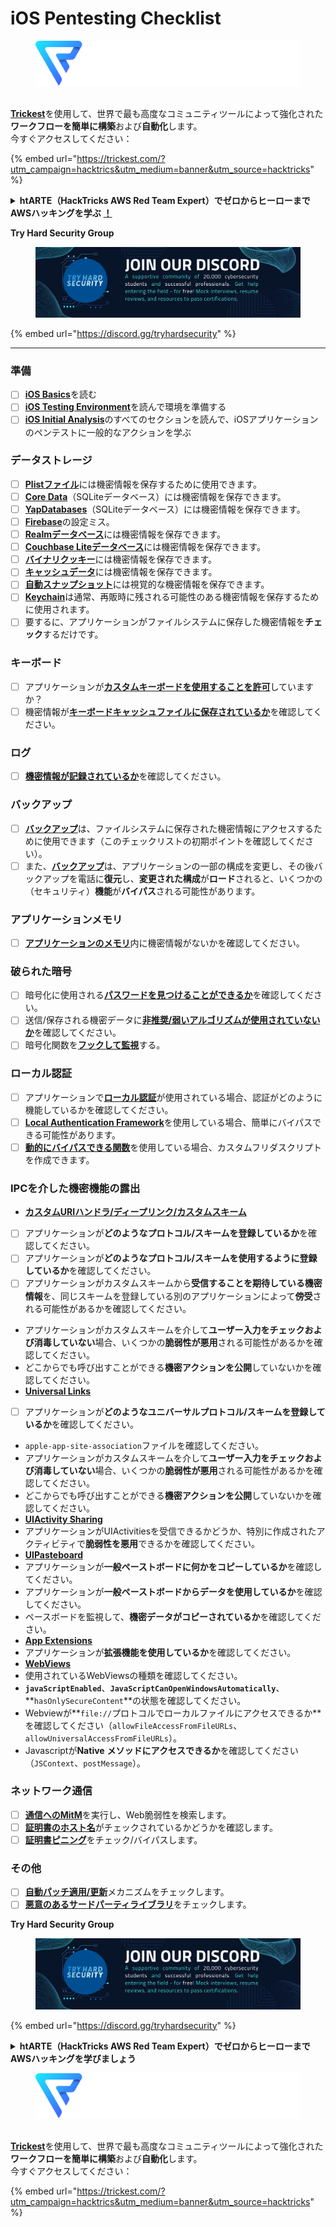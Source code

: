 # iOS Pentesting Checklist

<figure><img src="../.gitbook/assets/image (3) (1) (1) (1) (1) (1).png" alt=""><figcaption></figcaption></figure>

\
[**Trickest**](https://trickest.com/?utm\_campaign=hacktrics\&utm\_medium=banner\&utm\_source=hacktricks)を使用して、世界で最も高度なコミュニティツールによって強化された**ワークフローを簡単に構築**および**自動化**します。\
今すぐアクセスしてください：

{% embed url="https://trickest.com/?utm_campaign=hacktrics&utm_medium=banner&utm_source=hacktricks" %}

<details>

<summary><strong>htARTE（HackTricks AWS Red Team Expert）でゼロからヒーローまでAWSハッキングを学ぶ</strong> <a href="https://training.hacktricks.xyz/courses/arte"><strong>！</strong></a></summary>

HackTricksをサポートする他の方法：

* **HackTricksで企業を宣伝**したい場合や**HackTricksをPDFでダウンロード**したい場合は、[**SUBSCRIPTION PLANS**](https://github.com/sponsors/carlospolop)をチェックしてください！
* [**公式PEASS＆HackTricksスウェグ**](https://peass.creator-spring.com)を入手
* [**The PEASS Family**](https://opensea.io/collection/the-peass-family)を発見し、独占的な[**NFTs**](https://opensea.io/collection/the-peass-family)コレクションを入手
* **💬 [Discordグループ](https://discord.gg/hRep4RUj7f)**または[**telegramグループ**](https://t.me/peass)に**参加**するか、**Twitter** 🐦 [**@carlospolopm**](https://twitter.com/hacktricks\_live)**をフォロー**してください。
* **ハッキングトリックを共有するには、PRを** [**HackTricks**](https://github.com/carlospolop/hacktricks)および[**HackTricks Cloud**](https://github.com/carlospolop/hacktricks-cloud)のGitHubリポジトリに提出してください。

</details>

**Try Hard Security Group**

<figure><img src="/.gitbook/assets/telegram-cloud-document-1-5159108904864449420.jpg" alt=""><figcaption></figcaption></figure>

{% embed url="https://discord.gg/tryhardsecurity" %}

***

### 準備

* [ ] [**iOS Basics**](ios-pentesting/ios-basics.md)を読む
* [ ] [**iOS Testing Environment**](ios-pentesting/ios-testing-environment.md)を読んで環境を準備する
* [ ] [**iOS Initial Analysis**](ios-pentesting/#initial-analysis)のすべてのセクションを読んで、iOSアプリケーションのペンテストに一般的なアクションを学ぶ

### データストレージ

* [ ] [**Plistファイル**](ios-pentesting/#plist)には機密情報を保存するために使用できます。
* [ ] [**Core Data**](ios-pentesting/#core-data)（SQLiteデータベース）には機密情報を保存できます。
* [ ] [**YapDatabases**](ios-pentesting/#yapdatabase)（SQLiteデータベース）には機密情報を保存できます。
* [ ] [**Firebase**](ios-pentesting/#firebase-real-time-databases)の設定ミス。
* [ ] [**Realmデータベース**](ios-pentesting/#realm-databases)には機密情報を保存できます。
* [ ] [**Couchbase Liteデータベース**](ios-pentesting/#couchbase-lite-databases)には機密情報を保存できます。
* [ ] [**バイナリクッキー**](ios-pentesting/#cookies)には機密情報を保存できます。
* [ ] [**キャッシュデータ**](ios-pentesting/#cache)には機密情報を保存できます。
* [ ] [**自動スナップショット**](ios-pentesting/#snapshots)には視覚的な機密情報を保存できます。
* [ ] [**Keychain**](ios-pentesting/#keychain)は通常、再販時に残される可能性のある機密情報を保存するために使用されます。
* [ ] 要するに、アプリケーションがファイルシステムに保存した機密情報を**チェック**するだけです。

### キーボード

* [ ] アプリケーションが[**カスタムキーボードを使用することを許可**](ios-pentesting/#custom-keyboards-keyboard-cache)していますか？
* [ ] 機密情報が[**キーボードキャッシュファイルに保存されているか**](ios-pentesting/#custom-keyboards-keyboard-cache)を確認してください。

### **ログ**

* [ ] [**機密情報が記録されているか**](ios-pentesting/#logs)を確認してください。

### バックアップ

* [ ] [**バックアップ**](ios-pentesting/#backups)は、ファイルシステムに保存された機密情報にアクセスするために使用できます（このチェックリストの初期ポイントを確認してください）。
* [ ] また、[**バックアップ**](ios-pentesting/#backups)は、アプリケーションの一部の構成を変更し、その後バックアップを電話に**復元**し、**変更された構成**が**ロード**されると、いくつかの（セキュリティ）**機能**が**バイパス**される可能性があります。

### **アプリケーションメモリ**

* [ ] [**アプリケーションのメモリ**](ios-pentesting/#testing-memory-for-sensitive-data)内に機密情報がないかを確認してください。

### **破られた暗号**

* [ ] 暗号化に使用される[**パスワードを見つけることができるか**](ios-pentesting/#broken-cryptography)を確認してください。
* [ ] 送信/保存される機密データに[**非推奨/弱いアルゴリズムが使用されていないか**](ios-pentesting/#broken-cryptography)を確認してください。
* [ ] 暗号化関数を[**フックして監視**](ios-pentesting/#broken-cryptography)する。

### **ローカル認証**

* [ ] アプリケーションで[**ローカル認証**](ios-pentesting/#local-authentication)が使用されている場合、認証がどのように機能しているかを確認してください。
* [ ] [**Local Authentication Framework**](ios-pentesting/#local-authentication-framework)を使用している場合、簡単にバイパスできる可能性があります。
* [ ] [**動的にバイパスできる関数**](ios-pentesting/#local-authentication-using-keychain)を使用している場合、カスタムフリダスクリプトを作成できます。

### IPCを介した機密機能の露出

* [**カスタムURIハンドラ/ディープリンク/カスタムスキーム**](ios-pentesting/#custom-uri-handlers-deeplinks-custom-schemes)
* [ ] アプリケーションが**どのようなプロトコル/スキームを登録しているか**を確認してください。
* [ ] アプリケーションが**どのようなプロトコル/スキームを使用するように登録しているか**を確認してください。
* [ ] アプリケーションがカスタムスキームから**受信することを期待している機密情報**を、同じスキームを登録している別のアプリケーションによって**傍受**される可能性があるかを確認してください。
* アプリケーションがカスタムスキームを介して**ユーザー入力をチェックおよび消毒していない**場合、いくつかの**脆弱性が悪用**される可能性があるかを確認してください。
* どこからでも呼び出すことができる**機密アクションを公開**していないかを確認してください。
* [**Universal Links**](ios-pentesting/#universal-links)
* [ ] アプリケーションが**どのようなユニバーサルプロトコル/スキームを登録しているか**を確認してください。
* `apple-app-site-association`ファイルを確認してください。
* アプリケーションがカスタムスキームを介して**ユーザー入力をチェックおよび消毒していない**場合、いくつかの**脆弱性が悪用**される可能性があるかを確認してください。
* どこからでも呼び出すことができる**機密アクションを公開**していないかを確認してください。
* [**UIActivity Sharing**](ios-pentesting/ios-uiactivity-sharing.md)
* アプリケーションがUIActivitiesを受信できるかどうか、特別に作成されたアクティビティで**脆弱性を悪用**できるかを確認してください。
* [**UIPasteboard**](ios-pentesting/ios-uipasteboard.md)
* アプリケーションが**一般ペーストボードに何かをコピーしているか**を確認してください。
* アプリケーションが**一般ペーストボードからデータを使用しているか**を確認してください。
* ペースボードを監視して、**機密データがコピーされているか**を確認してください。
* [**App Extensions**](ios-pentesting/ios-app-extensions.md)
* アプリケーションが**拡張機能を使用しているか**を確認してください。
* [**WebViews**](ios-pentesting/ios-webviews.md)
* 使用されているWebViewsの種類を確認してください。
* **`javaScriptEnabled`**、**`JavaScriptCanOpenWindowsAutomatically`**、**`hasOnlySecureContent`**の状態を確認してください。
* Webviewが**`file://`プロトコルでローカルファイルにアクセスできるか**を確認してください（`allowFileAccessFromFileURLs`、`allowUniversalAccessFromFileURLs`）。
* Javascriptが**Native** **メソッドにアクセスできるか**を確認してください（`JSContext`、`postMessage`）。
### ネットワーク通信

* [ ] [**通信へのMitM**](ios-pentesting/#network-communication)を実行し、Web脆弱性を検索します。
* [ ] [**証明書のホスト名**](ios-pentesting/#hostname-check)がチェックされているかどうかを確認します。
* [ ] [**証明書ピニング**](ios-pentesting/#certificate-pinning)をチェック/バイパスします。

### **その他**

* [ ] [**自動パッチ適用/更新**](ios-pentesting/#hot-patching-enforced-updateing)メカニズムをチェックします。
* [ ] [**悪意のあるサードパーティライブラリ**](ios-pentesting/#third-parties)をチェックします。

**Try Hard Security Group**

<figure><img src="/.gitbook/assets/telegram-cloud-document-1-5159108904864449420.jpg" alt=""><figcaption></figcaption></figure>

{% embed url="https://discord.gg/tryhardsecurity" %}

<details>

<summary><strong>htARTE（HackTricks AWS Red Team Expert）でゼロからヒーローまでAWSハッキングを学びましょう</strong></summary>

HackTricksをサポートする他の方法：

* **HackTricksで企業を宣伝したい**または**HackTricksをPDFでダウンロードしたい**場合は、[**SUBSCRIPTION PLANS**](https://github.com/sponsors/carlospolop)をチェックしてください！
* [**公式PEASS＆HackTricksスウォッグ**](https://peass.creator-spring.com)を入手する
* [**The PEASS Family**](https://opensea.io/collection/the-peass-family)を発見し、独占的な[**NFT**](https://opensea.io/collection/the-peass-family)コレクションを見つける
* 💬 [**Discordグループ**](https://discord.gg/hRep4RUj7f)または[**telegramグループ**](https://t.me/peass)に**参加**するか、**Twitter** 🐦 [**@carlospolopm**](https://twitter.com/hacktricks_live)をフォローする。
* **HackTricks**と[**HackTricks Cloud**](https://github.com/carlospolop/hacktricks-cloud)のGitHubリポジトリにPRを提出して、あなたのハッキングトリックを共有してください。

</details>

<figure><img src="../.gitbook/assets/image (3) (1) (1) (1) (1) (1).png" alt=""><figcaption></figcaption></figure>

\
[**Trickest**](https://trickest.com/?utm_campaign=hacktrics&utm_medium=banner&utm_source=hacktricks)を使用して、世界で最も高度なコミュニティツールによって強化された**ワークフローを簡単に構築**および**自動化**します。\
今すぐアクセスしてください：

{% embed url="https://trickest.com/?utm_campaign=hacktrics&utm_medium=banner&utm_source=hacktricks" %}

